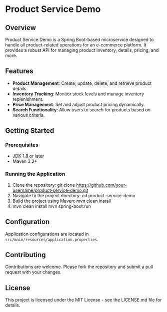 # Product Service Demo

## Overview
Product Service Demo is a Spring Boot-based microservice designed to handle all product-related operations for an e-commerce platform. It provides a robust API for managing product inventory, details, pricing, and more.

## Features
- **Product Management**: Create, update, delete, and retrieve product details.
- **Inventory Tracking**: Monitor stock levels and manage inventory replenishment.
- **Price Management**: Set and adjust product pricing dynamically.
- **Search Functionality**: Allow users to search for products based on various criteria.

## Getting Started

### Prerequisites
- JDK 1.8 or later
- Maven 3.2+

### Running the Application
1. Clone the repository:
   git clone https://github.com/your-username/product-service-demo.git
2. Navigate to the project directory:
   cd product-service-demo
3. Build the project using Maven:
   mvn clean install
4. mvn clean install
   mvn spring-boot:run

## Configuration
Application configurations are located in `src/main/resources/application.properties`.

## Contributing
Contributions are welcome. Please fork the repository and submit a pull request with your changes.

## License
This project is licensed under the MIT License - see the LICENSE.md file for details.